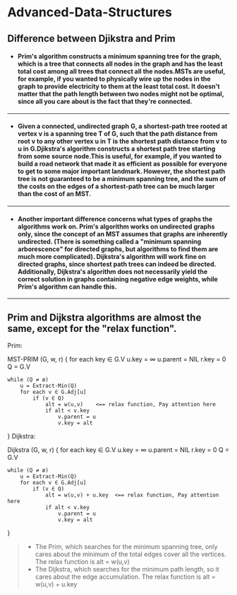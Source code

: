 # Advanced-Data-Structures

## Difference between Djikstra and Prim

* #### Prim's algorithm constructs a minimum spanning tree for the graph, which is a tree that connects all nodes in the graph and has the least total cost among all trees that connect all the nodes.MSTs are useful, for example, if you wanted to physically wire up the nodes in the graph to provide electricity to them at the least total cost. It doesn't matter that the path length between two nodes might not be optimal, since all you care about is the fact that they're connected.
----------------------------
* #### Given a connected, undirected graph G, a shortest-path tree rooted at vertex v is a spanning tree T of G, such that the path distance from root v to any other vertex u in T is the shortest path distance from v to u in G.Djikstra's algorithm constructs a shortest path tree starting from some source node.This is useful, for example, if you wanted to build a road network that made it as efficient as possible for everyone to get to some major important landmark. However, the shortest path tree is not guaranteed to be a minimum spanning tree, and the sum of the costs on the edges of a shortest-path tree can be much larger than the cost of an MST.
----------------------------
* #### Another important difference concerns what types of graphs the algorithms work on. Prim's algorithm works on undirected graphs only, since the concept of an MST assumes that graphs are inherently undirected. (There is something called a "minimum spanning arborescence" for directed graphs, but algorithms to find them are much more complicated). Dijkstra's algorithm will work fine on directed graphs, since shortest path trees can indeed be directed. Additionally, Dijkstra's algorithm does not necessarily yield the correct solution in graphs containing negative edge weights, while Prim's algorithm can handle this.
----------------------------

## Prim and Dijkstra algorithms are almost the same, except for the "relax function".

Prim:

MST-PRIM (G, w, r) {
    for each key ∈ G.V
        u.key = ∞
        u.parent = NIL
    r.key = 0
    Q = G.V

    while (Q ≠ ø)
        u = Extract-Min(Q)
        for each v ∈ G.Adj[u]
            if (v ∈ Q)
                alt = w(u,v)    <== relax function, Pay attention here
                if alt < v.key
                    v.parent = u
                    v.key = alt
}
Dijkstra:

Dijkstra (G, w, r) {
    for each key ∈ G.V
        u.key = ∞
        u.parent = NIL
    r.key = 0
    Q = G.V

    while (Q ≠ ø)
        u = Extract-Min(Q)
        for each v ∈ G.Adj[u]
            if (v ∈ Q)
                alt = w(u,v) + u.key  <== relax function, Pay attention here
                if alt < v.key
                    v.parent = u
                    v.key = alt
}

> * The Prim, which searches for the minimum spanning tree, only cares about the minimum of the total edges cover all the vertices. The relax function is alt = w(u,v)
> * The Dijkstra, which searches for the minimum path length, so it cares about the edge accumulation. The relax function is alt = w(u,v) + u.key


